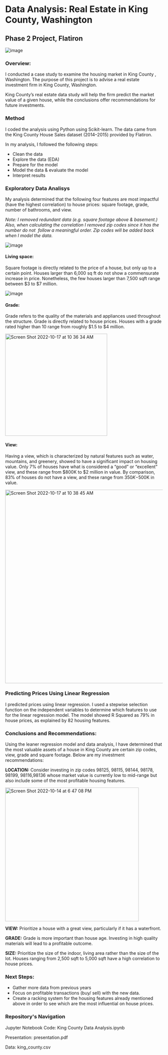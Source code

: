 # Data Analysis: Real Estate in King County, Washington
## Phase 2 Project, Flatiron

![image](https://user-images.githubusercontent.com/44559346/191543006-8b0a9ec2-f677-47f4-9acf-8bfd5004d9af.png)


### Overview:

I conducted a case study to examine the housing market in King County , Washington. The purpose of this project is to advise a real estate investment firm in King County, Washington. 

King County’s real estate data study will help the firm predict the market value of a given house, while the conclusions offer recommendations for future investments.

### Method

I coded the analysis using Python using Scikit-learn. The data came from the King County House Sales dataset (2014–2015) provided by Flatiron. 

In my analysis, I followed the following steps:

* Clean the data
* Explore the data  (EDA)
* Prepare for the model 
* Model the data & evaluate the model
* Interpret results



### Exploratory Data Analisys 

My analysis determined that the following four features are most impactful (have the highest correlation) to house prices: square footage, grade, number of bathrooms, and view. 

*Note: I removed redundant data (e.g. square footage above & basement.) Also, when calculating the correlation I removed zip codes since it has the number do not  follow a meaningful order. Zip codes will be added back when I model the data.*

![image](https://user-images.githubusercontent.com/44559346/196205445-0a110e5d-9c83-4ece-bce5-acdc9191c7e0.png)

#### Living space:
Square footage is directly related to the price of a house, but only up to a certain point. Houses larger than 6,000 sq ft do not show a commensurate increase in price. Nonetheless, the few houses larger than 7,500 sqft range between $3 to $7 million. 

![image](https://user-images.githubusercontent.com/44559346/196205547-3ff455c5-9106-45f9-bbb7-a8d4cb790f10.png)


#### Grade:

Grade refers to the quality of the materials and appliances used throughout the structure. Grade is directly related to house prices. Houses with a grade rated higher than 10 range from roughly $1.5 to $4 million.

<img width="326" alt="Screen Shot 2022-10-17 at 10 36 34 AM" src="https://user-images.githubusercontent.com/44559346/196205890-d9258f75-f830-4b57-9495-d726ebe8a18f.png">


#### View:

Having a view, which is characterized by natural features such as water, mountains, and greenery, showed to have a significant impact on housing value. Only 7% of houses have what is considered a “good” or “excellent” view, and these range from $800K to $2 million in value. By comparison, 83% of houses do not have a view, and these range from $350K-$500K in value.

<img width="618" alt="Screen Shot 2022-10-17 at 10 38 45 AM" src="https://user-images.githubusercontent.com/44559346/196206464-7680ab49-9d95-4b1a-a8c0-1d8733b9f83f.png">


### Predicting Prices Using Linear Regression

I predicted prices using linear regression. I used a stepwise selection function on the independent variables to determine which features to use for the linear regression model. The model showed R Squared as 79% in house prices, as explained by 82 housing features. 


### Conclusions and Recommendations:

Using the leaner regression model and data analysis, I have determined that the most valuable assets of a house in King County are certain zip codes, view, grade  and square footage. Below are my investment recommendations:


**LOCATION:** Consider investing in zip codes 98125, 98115, 98144, 98178, 98199, 98116,98136 whose market value is currently low to mid-range but also include some of the most profitable housing features.

<img width="427" alt="Screen Shot 2022-10-14 at 6 47 08 PM" src="https://user-images.githubusercontent.com/44559346/196208283-e74b590b-cc2e-4ee8-a749-767c2810962d.png">


**VIEW:** Prioritize a house with a great view, particularly if it has a waterfront.


**GRADE:** Grade is more important than house age. Investing in high quality materials will lead to a profitable outcome.

**SIZE:** Prioritize the size of the indoor, living area rather than the size of the lot. Houses ranging from 2,500 sqft to 5,000 sqft have a high correlation to house prices.


### Next Steps:

* Gather more data from previous years
* Focus on profitable transactions (buy/ sell) with the new data.
* Create a racking system for the housing features already mentioned above in order to see which are the most influential on house prices.



### Repository's Navigation  

Jupyter Notebook Code: King County Data Analysis.ipynb

Presentation: presentation.pdf

Data: king_county.csv

